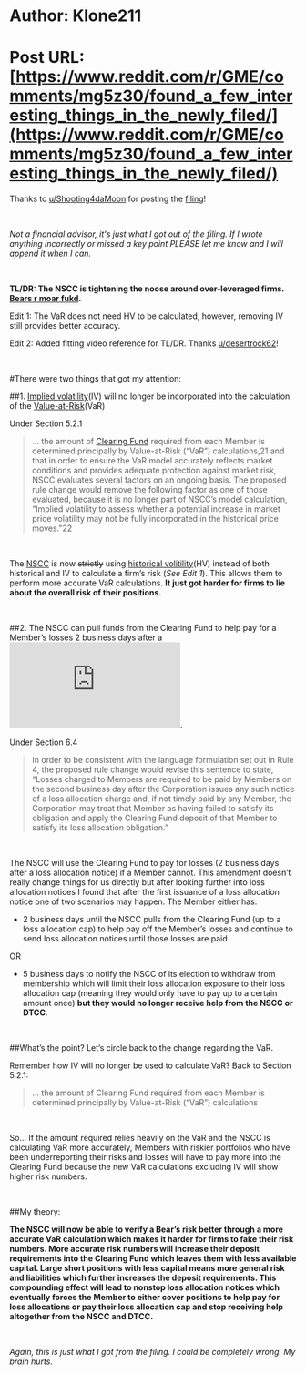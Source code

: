 # Author: Klone211
# Post URL: [https://www.reddit.com/r/GME/comments/mg5z30/found_a_few_interesting_things_in_the_newly_filed/](https://www.reddit.com/r/GME/comments/mg5z30/found_a_few_interesting_things_in_the_newly_filed/)


Thanks to [u/Shooting4daMoon]( https://www.reddit.com/user/Shooting4daMoon) for posting the [filing]( https://www.sec.gov/rules/sro/nscc.htm#SR-NSCC-2021-004)!

&nbsp;

*Not a financial advisor, it's just what I got out of the filing. If I wrote anything incorrectly or missed a key point PLEASE let me know and I will append it when I can.*

&nbsp;

**TL/DR: The NSCC is tightening the noose around over-leveraged firms. [Bears r moar fukd](https://youtu.be/OLmQTIS9Rv4).**

Edit 1: The VaR does not need HV to be calculated, however, removing IV still provides better accuracy.

Edit 2: Added fitting video reference for TL/DR. Thanks [u/desertrock62](https://www.reddit.com/user/desertrock62)!

&nbsp;

#There were two things that got my attention:

##1. [Implied volatility]( https://www.investopedia.com/terms/i/iv.asp#:~:text=Implied%20volatility%20is%20a%20metric,it%20to%20price%20options%20contracts.)(IV) will no longer be incorporated into the calculation of the [Value-at-Risk](https://www.investopedia.com/terms/v/var.asp)(VaR)

Under Section 5.2.1
> … the amount of [Clearing Fund]( https://www.dtcc.com/~/media/Files/Downloads/legal/rules/nscc_rules.pdf) required from each Member is determined principally by Value-at-Risk (“VaR”) calculations,21 and that in order to ensure the VaR model accurately reflects market conditions and provides adequate protection against market risk, NSCC evaluates several factors on an ongoing basis. The proposed rule change would remove the following factor as one of those evaluated, because it is no longer part of NSCC’s model calculation, “Implied volatility to assess whether a potential increase in market price volatility may not be fully incorporated in the historical price moves."22

&nbsp;

The [NSCC]( https://www.investopedia.com/terms/n/nscc.asp) is now ~~strictly~~ using [historical volitility]( https://www.investopedia.com/terms/h/historicalvolatility.asp#:~:text=Historical%20volatility%20%20is%20a,in%20the%20given%20time%20period.)(HV) instead of both historical and IV to calculate a firm’s risk (*See Edit 1*). This allows them to perform more accurate VaR calculations. **It just got harder for firms to lie about the overall risk of their positions.**

&nbsp;

##2. The NSCC can pull funds from the Clearing Fund to help pay for a Member’s losses 2 business days after a ![loss allocation notice]( https://www.sec.gov/rules/sro/nscc/2018/34-82428.pdf).

Under Section 6.4
> In order to be consistent with the language formulation set out in Rule 4, the proposed rule change would revise this sentence to state, “Losses charged to Members are required to be paid by Members on the second business day after the Corporation issues any such notice of a loss allocation charge and, if not timely paid by any Member, the Corporation may treat that Member as having failed to satisfy its obligation and apply the Clearing Fund deposit of that Member to satisfy its loss allocation obligation.”

&nbsp;

The NSCC will use the Clearing Fund to pay for losses (2 business days after a loss allocation notice) if a Member cannot. This amendment doesn’t really change things for us directly but after looking further into loss allocation notices I found that after the first issuance of a loss allocation notice one of two scenarios may happen. The Member either has:

- 2 business days until the NSCC pulls from the Clearing Fund (up to a loss allocation cap) to help pay off the Member’s losses and continue to send loss allocation notices until those losses are paid

OR

- 5 business days to notify the NSCC of its election to withdraw from membership which will limit their loss allocation exposure to their loss allocation cap (meaning they would only have to pay up to a certain amount once) **but they would no longer receive help from the NSCC or DTCC**.

&nbsp;

##What’s the point? Let’s circle back to the change regarding the VaR.

Remember how IV will no longer be used to calculate VaR? Back to Section 5.2.1:
> … the amount of Clearing Fund required from each Member is determined principally by Value-at-Risk (“VaR”) calculations

&nbsp;

So… If  the amount required relies heavily on the VaR and the NSCC is calculating VaR more accurately, Members with riskier portfolios who have been underreporting their risks and losses will have to pay more into the Clearing Fund because the new VaR calculations excluding IV will show higher risk numbers.

&nbsp;

##My theory:

**The NSCC will now be able to verify a Bear’s risk better through a more accurate VaR calculation which makes it harder for firms to fake their risk numbers. More accurate risk numbers will increase their deposit requirements into the Clearing Fund which leaves them with less available capital. Large short positions with less capital means more general risk and liabilities which further increases the deposit requirements. This compounding effect will lead to nonstop loss allocation notices which eventually forces the Member to either cover positions to help pay for loss allocations or pay their loss allocation cap and stop receiving help altogether from the NSCC and DTCC.**

&nbsp;

*Again, this is just what I got from the filing. I could be completely wrong. My brain hurts.*